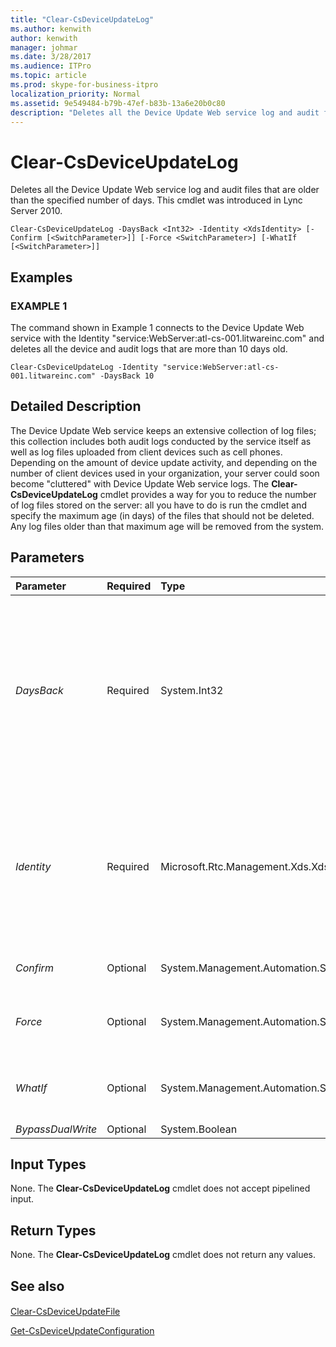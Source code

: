 ```yaml
---
title: "Clear-CsDeviceUpdateLog"
ms.author: kenwith
author: kenwith
manager: johmar
ms.date: 3/28/2017
ms.audience: ITPro
ms.topic: article
ms.prod: skype-for-business-itpro
localization_priority: Normal
ms.assetid: 9e549484-b79b-47ef-b83b-13a6e20b0c80
description: "Deletes all the Device Update Web service log and audit files that are older than the specified number of days. This cmdlet was introduced in Lync Server 2010."
---
```


# Clear-CsDeviceUpdateLog
 
Deletes all the Device Update Web service log and audit files that are older than the specified number of days. This cmdlet was introduced in Lync Server 2010.
  
```
Clear-CsDeviceUpdateLog -DaysBack <Int32> -Identity <XdsIdentity> [-Confirm [<SwitchParameter>]] [-Force <SwitchParameter>] [-WhatIf [<SwitchParameter>]]

```

## Examples

### EXAMPLE 1

The command shown in Example 1 connects to the Device Update Web service with the Identity "service:WebServer:atl-cs-001.litwareinc.com" and deletes all the device and audit logs that are more than 10 days old.
  
```
Clear-CsDeviceUpdateLog -Identity "service:WebServer:atl-cs-001.litwareinc.com" -DaysBack 10
```

## Detailed Description

The Device Update Web service keeps an extensive collection of log files; this collection includes both audit logs conducted by the service itself as well as log files uploaded from client devices such as cell phones. Depending on the amount of device update activity, and depending on the number of client devices used in your organization, your server could soon become "cluttered" with Device Update Web service logs. The **Clear-CsDeviceUpdateLog** cmdlet provides a way for you to reduce the number of log files stored on the server: all you have to do is run the cmdlet and specify the maximum age (in days) of the files that should not be deleted. Any log files older than that maximum age will be removed from the system.
  
## Parameters

|**Parameter**|**Required**|**Type**|**Description**|
|:-----|:-----|:-----|:-----|
| _DaysBack_ <br/> |Required  <br/> |System.Int32  <br/> |Maximum age (in days) of the log files to be maintained. All log files older than the value specified using the DaysBack parameter will be deleted. For example, if you set DaysBack to 7 then any log files more than seven days old will be removed.  <br/> This parameter can be set to any integer value between 1 and 30, inclusive.  <br/> |
| _Identity_ <br/> |Required  <br/> |Microsoft.Rtc.Management.Xds.XdsIdentity  <br/> |Unique identifier of the service hosting the Device Update Web service log files. For example, this syntax clears Device Update Web service log files from the Web Services for the pool atl-cs-001.litwareinc.com:  `-Identity "service:WebServer:atl-cs-001.litwareinc.com"`.  <br/> |
| _Confirm_ <br/> |Optional  <br/> |System.Management.Automation.SwitchParameter  <br/> |Prompts you for confirmation before executing the command.  <br/> |
| _Force_ <br/> |Optional  <br/> |System.Management.Automation.SwitchParameter  <br/> |Suppresses the display of any non-fatal error message that might occur when running the command.  <br/> |
| _WhatIf_ <br/> |Optional  <br/> |System.Management.Automation.SwitchParameter  <br/> |Describes what would happen if you executed the command without actually executing the command.  <br/> |
| _BypassDualWrite_ <br/> |Optional  <br/> |System.Boolean  <br/> |PARAMVALUE: $true | $false  <br/> |
   
## Input Types

None. The **Clear-CsDeviceUpdateLog** cmdlet does not accept pipelined input.
  
## Return Types

None. The **Clear-CsDeviceUpdateLog** cmdlet does not return any values.
  
## See also

#### 

[Clear-CsDeviceUpdateFile](clear-csdeviceupdatefile.md)
  
[Get-CsDeviceUpdateConfiguration](get-csdeviceupdateconfiguration.md)

